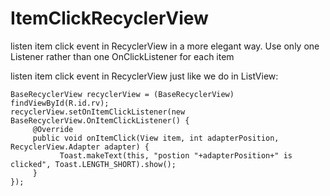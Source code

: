 # ItemClickRecyclerView
listen item click event in RecyclerView in a more elegant way. Use only one Listener rather than one OnClickListener for each item

listen item click event in RecyclerView just like we do in ListView:
```
BaseRecyclerView recyclerView = (BaseRecyclerView) findViewById(R.id.rv);
recyclerView.setOnItemClickListener(new BaseRecyclerView.OnItemClickListener() {
     @Override
     public void onItemClick(View item, int adapterPosition, RecyclerView.Adapter adapter) {
           Toast.makeText(this, "postion "+adapterPosition+" is clicked", Toast.LENGTH_SHORT).show();
     }
});
```
